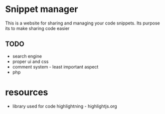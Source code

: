 # Snippet manager
This is a website for sharing and managing your code snippets.
Its purpose its to make sharing code easier

## TODO
* search engine
* proper ui and css
* comment system - least important aspect
* php

# resources
* library used for code highlightning - highlightjs.org